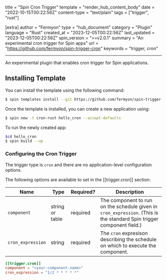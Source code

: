 title = "Spin Cron Trigger"
template = "render_hub_content_body"
date = "2022-10-15T00:22:56Z"
content-type = "text/plain"
tags = ["trigger", "rust"]

[extra]
author = "Fermyon"
type = "hub_document"
category = "Plugin"
language = "Rust"
created_at = "2023-12-05T00:22:56Z"
last_updated = "2023-12-05T00:22:56Z"
spin_version = “>=v2.0.1"
summary = "An experimental cron trigger for Spin apps"
url = "https://github.com/fermyon/spin-trigger-cron"
keywords = "trigger, cron"

---

An experimental plugin that enables cron trigger for Spin applications.

## Installing Template
You can install the template using the following command:

<!-- @selectiveCpy -->

```bash
$ spin templates install --git https://github.com/fermyon/spin-trigger-cron
```

Once the template is installed, you can create a new application using:

<!-- @selectiveCpy -->

```bash
$ spin new -t cron-rust hello_cron --accept-defaults
```

To run the newly created app:

<!-- @selectiveCpy -->

```bash
$cd hello_cron
$ spin build --up
```

### Configuring the Cron Trigger

The trigger type is `cron` and there are no application-level configuration options.

The following options are available to set in the [[trigger.cron]] section:

| Name                  | Type             | Required? | Description |
|-----------------------|------------------|-----------|-------------|
| `component`           | string or table  | required  | The component to run on the schedule given in `cron_expression`. (This is the standard Spin trigger component field.) |
| `cron_expression`     | string           | required  | The `cron` expresison describing the schedule on which to execute the component. |

```toml
[[trigger.cron]]
component = "<your-component-name>"
cron_expression = "1/2 * * * * *"
```
